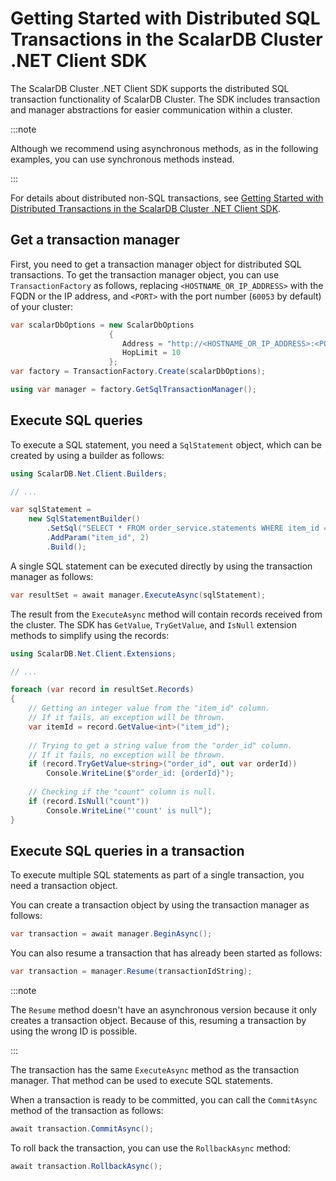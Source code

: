 # Getting Started with Distributed SQL Transactions in the ScalarDB Cluster .NET Client SDK

The ScalarDB Cluster .NET Client SDK supports the distributed SQL transaction functionality of ScalarDB Cluster. The SDK includes transaction and manager abstractions for easier communication within a cluster.

:::note

Although we recommend using asynchronous methods, as in the following examples, you can use synchronous methods instead.

:::

For details about distributed non-SQL transactions, see [Getting Started with Distributed Transactions in the ScalarDB Cluster .NET Client SDK](getting-started-with-distributed-transactions.md).

## Get a transaction manager

First, you need to get a transaction manager object for distributed SQL transactions. To get the transaction manager object, you can use `TransactionFactory` as follows, replacing `<HOSTNAME_OR_IP_ADDRESS>` with the FQDN or the IP address, and `<PORT>` with the port number (`60053` by default) of your cluster:

```c#
var scalarDbOptions = new ScalarDbOptions
                      {
                         Address = "http://<HOSTNAME_OR_IP_ADDRESS>:<PORT>",
                         HopLimit = 10
                      };
var factory = TransactionFactory.Create(scalarDbOptions);

using var manager = factory.GetSqlTransactionManager();
```

## Execute SQL queries

To execute a SQL statement, you need a `SqlStatement` object, which can be created by using a builder as follows:

```c#
using ScalarDB.Net.Client.Builders;

// ...

var sqlStatement =
    new SqlStatementBuilder()
        .SetSql("SELECT * FROM order_service.statements WHERE item_id = :item_id")
        .AddParam("item_id", 2)
        .Build();
```

A single SQL statement can be executed directly by using the transaction manager as follows:

```c#
var resultSet = await manager.ExecuteAsync(sqlStatement);
```

The result from the `ExecuteAsync` method will contain records received from the cluster. The SDK has `GetValue`, `TryGetValue`, and `IsNull` extension methods to simplify using the records:

```c#
using ScalarDB.Net.Client.Extensions;

// ...

foreach (var record in resultSet.Records)
{
    // Getting an integer value from the "item_id" column.
    // If it fails, an exception will be thrown.
    var itemId = record.GetValue<int>("item_id");
            
    // Trying to get a string value from the "order_id" column.
    // If it fails, no exception will be thrown.
    if (record.TryGetValue<string>("order_id", out var orderId))
        Console.WriteLine($"order_id: {orderId}");
            
    // Checking if the "count" column is null.
    if (record.IsNull("count"))
        Console.WriteLine("'count' is null");
}
```

## Execute SQL queries in a transaction

To execute multiple SQL statements as part of a single transaction, you need a transaction object.

You can create a transaction object by using the transaction manager as follows:

```c#
var transaction = await manager.BeginAsync();
```

You can also resume a transaction that has already been started as follows:

```c#
var transaction = manager.Resume(transactionIdString);
```

:::note

The `Resume` method doesn't have an asynchronous version because it only creates a transaction object. Because of this, resuming a transaction by using the wrong ID is possible.

:::

The transaction has the same `ExecuteAsync` method as the transaction manager. That method can be used to execute SQL statements.

When a transaction is ready to be committed, you can call the `CommitAsync` method of the transaction as follows:

```c#
await transaction.CommitAsync();
```

To roll back the transaction, you can use the `RollbackAsync` method:

```c#
await transaction.RollbackAsync();
```
